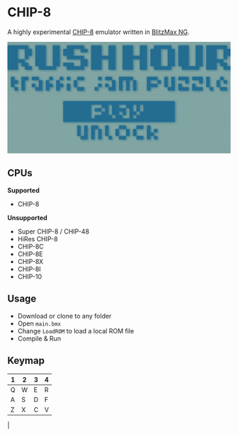 # CHIP-8
A highly experimental [CHIP-8](https://en.wikipedia.org/wiki/CHIP-8) emulator written in [BlitzMax NG](https://blitzmax.org/).

![](https://github.com/Hezkore/chip8/blob/master/demo.png)

## CPUs
**Supported**
* CHIP-8

**Unsupported**
* Super CHIP-8 / CHIP-48
* HiRes CHIP-8
* CHIP-8C
* CHIP-8E
* CHIP-8X
* CHIP-8I
* CHIP-10

## Usage
* Download or clone to any folder
* Open `main.bmx`
* Change `LoadROM` to load a local ROM file
* Compile & Run

## Keymap
|1|2|3|4
|-|-|-|-
|Q|W|E|R
|A|S|D|F
|Z|X|C|V
|
